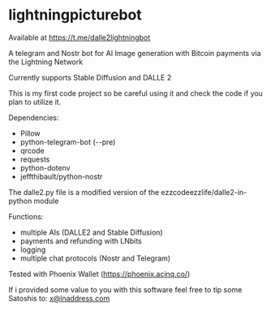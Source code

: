 # lightningpicturebot

Available at https://t.me/dalle2lightningbot

A telegram and Nostr bot for AI Image generation with Bitcoin payments via the Lightning Network

Currently supports Stable Diffusion and DALLE 2

This is my first code project so be careful using it and check the code if you plan to utilize it.

Dependencies:
* Pillow
* python-telegram-bot (--pre)
* qrcode
* requests
* python-dotenv
* jeffthibault/python-nostr

The dalle2.py file is a modified version of the ezzcodeezzlife/dalle2-in-python module

Functions:
* multiple AIs (DALLE2 and Stable Diffusion)
* payments and refunding with LNbits
* logging
* multiple chat protocols (Nostr and Telegram)

Tested with Phoenix Wallet (https://phoenix.acinq.co/)

If i provided some value to you with this software feel free to tip some Satoshis to: x@lnaddress.com

